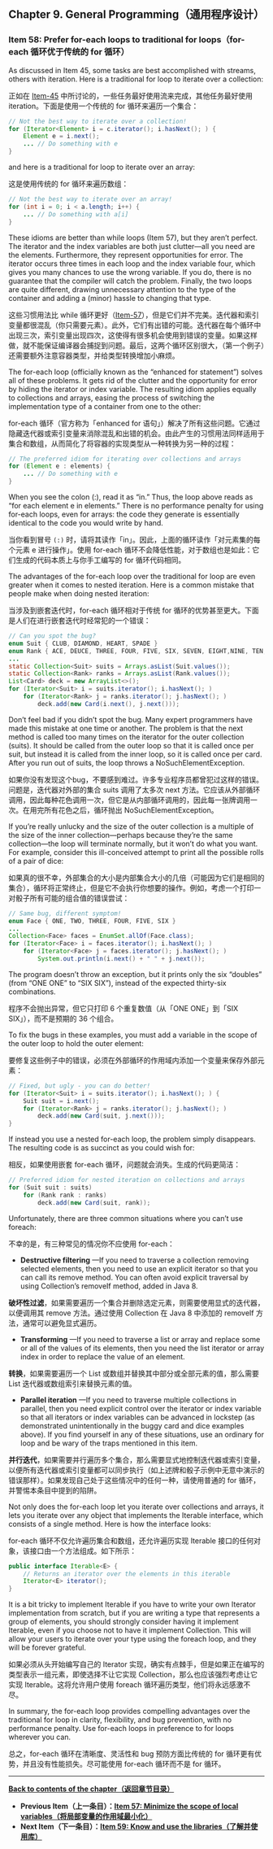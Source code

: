 ## Chapter 9. General Programming（通用程序设计）

### Item 58: Prefer for-each loops to traditional for loops（for-each 循环优于传统的 for 循环）

As discussed in Item 45, some tasks are best accomplished with streams, others with iteration. Here is a traditional for loop to iterate over a collection:

正如在 [Item-45](/Chapter-7/Chapter-7-Item-45-Use-streams-judiciously.md) 中所讨论的，一些任务最好使用流来完成，其他任务最好使用 iteration。下面是使用一个传统的 for 循环来遍历一个集合：

```java
// Not the best way to iterate over a collection!
for (Iterator<Element> i = c.iterator(); i.hasNext(); ) {
    Element e = i.next();
    ... // Do something with e
}
```

and here is a traditional for loop to iterate over an array:

这是使用传统的 for 循环来遍历数组：

```java
// Not the best way to iterate over an array!
for (int i = 0; i < a.length; i++) {
    ... // Do something with a[i]
}
```

These idioms are better than while loops (Item 57), but they aren’t perfect. The iterator and the index variables are both just clutter—all you need are the elements. Furthermore, they represent opportunities for error. The iterator occurs three times in each loop and the index variable four, which gives you many chances to use the wrong variable. If you do, there is no guarantee that the compiler will catch the problem. Finally, the two loops are quite different, drawing unnecessary attention to the type of the container and adding a (minor) hassle to changing that type.

这些习惯用法比 while 循环更好（[Item-57](/Chapter-9/Chapter-9-Item-57-Minimize-the-scope-of-local-variables.md)），但是它们并不完美。迭代器和索引变量都很混乱（你只需要元素）。此外，它们有出错的可能。迭代器在每个循环中出现三次，索引变量出现四次，这使得有很多机会使用到错误的变量。如果这样做，就不能保证编译器会捕捉到问题。最后，这两个循环区别很大，（第一个例子）还需要额外注意容器类型，并给类型转换增加小麻烦。

The for-each loop (officially known as the “enhanced for statement”) solves all of these problems. It gets rid of the clutter and the opportunity for error by hiding the iterator or index variable. The resulting idiom applies equally to collections and arrays, easing the process of switching the implementation type of a container from one to the other:

for-each 循环（官方称为「enhanced for 语句」）解决了所有这些问题。它通过隐藏迭代器或索引变量来消除混乱和出错的机会。由此产生的习惯用法同样适用于集合和数组，从而简化了将容器的实现类型从一种转换为另一种的过程：

```java
// The preferred idiom for iterating over collections and arrays
for (Element e : elements) {
    ... // Do something with e
}
```

When you see the colon (:), read it as “in.” Thus, the loop above reads as “for each element e in elements.” There is no performance penalty for using for-each loops, even for arrays: the code they generate is essentially identical to the code you would write by hand.

当你看到冒号 `(:)` 时，请将其读作「in」。因此，上面的循环读作「对元素集的每个元素 e 进行操作」。使用 for-each 循环不会降低性能，对于数组也是如此：它们生成的代码本质上与你手工编写的 for 循环代码相同。

The advantages of the for-each loop over the traditional for loop are even greater when it comes to nested iteration. Here is a common mistake that people make when doing nested iteration:

当涉及到嵌套迭代时，for-each 循环相对于传统 for 循环的优势甚至更大。下面是人们在进行嵌套迭代时经常犯的一个错误：

```java
// Can you spot the bug?
enum Suit { CLUB, DIAMOND, HEART, SPADE }
enum Rank { ACE, DEUCE, THREE, FOUR, FIVE, SIX, SEVEN, EIGHT,NINE, TEN, JACK, QUEEN, KING }
...
static Collection<Suit> suits = Arrays.asList(Suit.values());
static Collection<Rank> ranks = Arrays.asList(Rank.values());
List<Card> deck = new ArrayList<>();
for (Iterator<Suit> i = suits.iterator(); i.hasNext(); )
    for (Iterator<Rank> j = ranks.iterator(); j.hasNext(); )
        deck.add(new Card(i.next(), j.next()));
```

Don’t feel bad if you didn’t spot the bug. Many expert programmers have made this mistake at one time or another. The problem is that the next method is called too many times on the iterator for the outer collection (suits). It should be called from the outer loop so that it is called once per suit, but instead it is called from the inner loop, so it is called once per card. After you run out of suits, the loop throws a NoSuchElementException.

如果你没有发现这个bug，不要感到难过。许多专业程序员都曾犯过这样的错误。问题是，迭代器对外部的集合 suits 调用了太多次 next 方法。它应该从外部循环调用，因此每种花色调用一次，但它是从内部循环调用的，因此每一张牌调用一次。在用完所有花色之后，循环抛出 NoSuchElementException。

If you’re really unlucky and the size of the outer collection is a multiple of the size of the inner collection—perhaps because they’re the same collection—the loop will terminate normally, but it won’t do what you want. For example, consider this ill-conceived attempt to print all the possible rolls of a pair of dice:

如果真的很不幸，外部集合的大小是内部集合大小的几倍（可能因为它们是相同的集合），循环将正常终止，但是它不会执行你想要的操作。例如，考虑一个打印一对骰子所有可能的组合值的错误尝试：

```java
// Same bug, different symptom!
enum Face { ONE, TWO, THREE, FOUR, FIVE, SIX }
...
Collection<Face> faces = EnumSet.allOf(Face.class);
for (Iterator<Face> i = faces.iterator(); i.hasNext(); )
    for (Iterator<Face> j = faces.iterator(); j.hasNext(); )
        System.out.println(i.next() + " " + j.next());
```

The program doesn’t throw an exception, but it prints only the six “doubles” (from “ONE ONE” to “SIX SIX”), instead of the expected thirty-six combinations.

程序不会抛出异常，但它只打印 6 个重复数值（从「ONE ONE」到「SIX SIX」），而不是预期的 36 个组合。

To fix the bugs in these examples, you must add a variable in the scope of the outer loop to hold the outer element:

要修复这些例子中的错误，必须在外部循环的作用域内添加一个变量来保存外部元素：

```java
// Fixed, but ugly - you can do better!
for (Iterator<Suit> i = suits.iterator(); i.hasNext(); ) {
    Suit suit = i.next();
    for (Iterator<Rank> j = ranks.iterator(); j.hasNext(); )
        deck.add(new Card(suit, j.next()));
}
```

If instead you use a nested for-each loop, the problem simply disappears. The resulting code is as succinct as you could wish for:

相反，如果使用嵌套 for-each 循环，问题就会消失。生成的代码更简洁：

```java
// Preferred idiom for nested iteration on collections and arrays
for (Suit suit : suits)
    for (Rank rank : ranks)
        deck.add(new Card(suit, rank));
```

Unfortunately, there are three common situations where you can’t use foreach:

不幸的是，有三种常见的情况你不应使用 for-each：

- **Destructive filtering** —If you need to traverse a collection removing selected elements, then you need to use an explicit iterator so that you can call its remove method. You can often avoid explicit traversal by using Collection’s removeIf method, added in Java 8.

**破坏性过滤**，如果需要遍历一个集合并删除选定元素，则需要使用显式的迭代器，以便调用其 remove 方法。通过使用 Collection 在 Java 8 中添加的 removeIf 方法，通常可以避免显式遍历。

- **Transforming** —If you need to traverse a list or array and replace some or all of the values of its elements, then you need the list iterator or array index in order to replace the value of an element.

**转换**，如果需要遍历一个 List 或数组并替换其中部分或全部元素的值，那么需要 List 迭代器或数组索引来替换元素的值。

- **Parallel iteration** —If you need to traverse multiple collections in parallel, then you need explicit control over the iterator or index variable so that all iterators or index variables can be advanced in lockstep (as demonstrated unintentionally in the buggy card and dice examples above). If you find yourself in any of these situations, use an ordinary for loop and be wary of the traps mentioned in this item.

**并行迭代**，如果需要并行遍历多个集合，那么需要显式地控制迭代器或索引变量，以便所有迭代器或索引变量都可以同步执行（如上述牌和骰子示例中无意中演示的错误那样）。如果发现自己处于这些情况中的任何一种，请使用普通的 for 循环，并警惕本条目中提到的陷阱。

Not only does the for-each loop let you iterate over collections and arrays, it lets you iterate over any object that implements the Iterable interface, which consists of a single method. Here is how the interface looks:

for-each 循环不仅允许遍历集合和数组，还允许遍历实现 Iterable 接口的任何对象，该接口由一个方法组成。如下所示：

```java
public interface Iterable<E> {
    // Returns an iterator over the elements in this iterable
    Iterator<E> iterator();
}
```

It is a bit tricky to implement Iterable if you have to write your own Iterator implementation from scratch, but if you are writing a type that represents a group of elements, you should strongly consider having it implement Iterable, even if you choose not to have it implement Collection. This will allow your users to iterate over your type using the foreach loop, and they will be forever grateful.

如果必须从头开始编写自己的 Iterator 实现，确实有点棘手，但是如果正在编写的类型表示一组元素，即使选择不让它实现 Collection，那么也应该强烈考虑让它实现 Iterable。这将允许用户使用 foreach 循环遍历类型，他们将永远感激不尽。

In summary, the for-each loop provides compelling advantages over the traditional for loop in clarity, flexibility, and bug prevention, with no performance penalty. Use for-each loops in preference to for loops wherever you can.

总之，for-each 循环在清晰度、灵活性和 bug 预防方面比传统的 for 循环更有优势，并且没有性能损失。尽可能使用 for-each 循环而不是 for 循环。

---
**[Back to contents of the chapter（返回章节目录）](/Chapter-9/Chapter-9-Introduction.md)**

- **Previous Item（上一条目）：[Item 57: Minimize the scope of local variables（将局部变量的作用域最小化）](/Chapter-9/Chapter-9-Item-57-Minimize-the-scope-of-local-variables.md)**
- **Next Item（下一条目）：[Item 59: Know and use the libraries（了解并使用库）](/Chapter-9/Chapter-9-Item-59-Know-and-use-the-libraries.md)**
